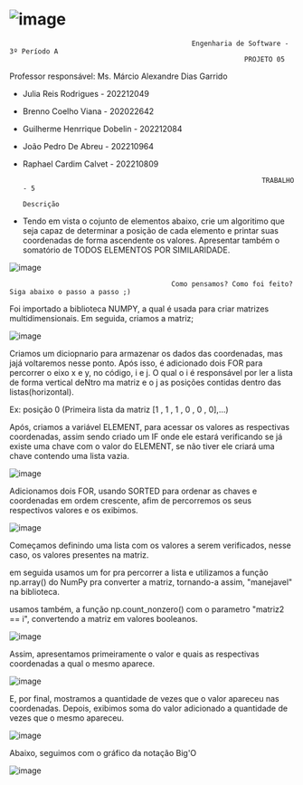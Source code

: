 # ![image](https://user-images.githubusercontent.com/102388580/228085808-0217a9aa-2fac-4ff7-8f41-e6b553c4d053.png)


                                                 Engenharia de Software - 3º Período A
                                                              PROJETO 05
 Professor responsável: Ms. Márcio Alexandre Dias Garrido 

* Julia Reis Rodrigues - 202212049

* Brenno Coelho Viana - 202022642

* Guilherme Henrrique Dobelin - 202212084

* João Pedro De Abreu - 202210964

* Raphael Cardim Calvet - 202210809

                                                                 TRABALHO - 5
                                                                  Descrição   
                                                                 
*  Tendo em vista o cojunto de elementos abaixo, crie um algoritimo que seja capaz de determinar a posição de cada elemento e printar suas coordenadas de forma ascendente os valores. Apresentar também o somatório de TODOS ELEMENTOS POR SIMILARIDADE.
  
  ![image](https://user-images.githubusercontent.com/102388580/228089289-2ad162f4-d98b-439d-ad7a-430f84769001.png)

                                            Como pensamos? Como foi feito? Siga abaixo o passo a passo ;)

Foi importado a biblioteca NUMPY, a qual é usada para criar matrizes multidimensionais. Em seguida, criamos a matriz;

![image](https://user-images.githubusercontent.com/102388580/228085022-a4ec6cbf-8013-40d0-9e26-1e95a22d0156.png)


Criamos um diciopnario para armazenar os dados das coordenadas, mas jajá voltaremos nesse ponto. Após isso, é adicionado dois FOR para percorrer o eixo x e y,
no código, i e j. O qual o i é responsável por ler a lista de forma vertical deNtro ma matriz e o j as posições contidas dentro das listas(horizontal). 

Ex:
posição 0 (Primeira lista da matriz [1 , 1 , 1 , 0 , 0 , 0],...)

Após, criamos a variável ELEMENT, para acessar os valores as respectivas coordenadas, assim sendo criado um IF onde ele estará verificando se já existe uma chave com
o valor do ELEMENT, se não tiver ele criará uma chave contendo uma lista vazia.

![image](https://user-images.githubusercontent.com/102388580/228088474-b564c661-766a-4aed-9155-035c8b88723d.png)


Adicionamos dois FOR, usando SORTED para ordenar as chaves e coordenadas em ordem crescente, afim de percorremos os seus respectivos valores e os exibimos. 

![image](https://user-images.githubusercontent.com/102388580/228088549-a5b5ace7-64d8-4bec-8aca-fec765451bd6.png)


Começamos definindo uma lista com os valores a serem verificados, nesse caso, os valores presentes na matriz.

em seguida usamos um for pra percorrer a lista e utilizamos a função np.array() do NumPy pra converter a matriz, tornando-a assim, "manejavel" na biblioteca.

usamos também, a função np.count_nonzero() com o parametro "matriz2 == i", convertendo a matriz em valores booleanos.

![image](https://user-images.githubusercontent.com/102388580/228090298-457c4dc0-ca22-44bb-97ad-e674885444db.png)


Assim, apresentamos primeiramente o valor e quais as respectivas coordenadas a qual o mesmo aparece.

![image](https://user-images.githubusercontent.com/102388580/228085455-44db3749-3541-4b4e-86d9-cbf73c87c8e7.png)


E, por final, mostramos a quantidade de vezes que o valor apareceu nas coordenadas. Depois, exibimos soma do valor adicionado a quantidade de vezes que o mesmo apareceu.

![image](https://user-images.githubusercontent.com/102388580/228085509-511b57d3-29d1-4f0f-975e-3f2fd9ff561a.png)

Abaixo, seguimos com o gráfico da notação Big'O

![image](https://user-images.githubusercontent.com/102388580/228097156-914744e4-bf94-4158-87a9-47af2ca39884.png)

